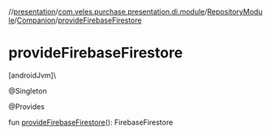 //[presentation](../../../../index.md)/[com.veles.purchase.presentation.di.module](../../index.md)/[RepositoryModule](../index.md)/[Companion](index.md)/[provideFirebaseFirestore](provide-firebase-firestore.md)

# provideFirebaseFirestore

[androidJvm]\

@Singleton

@Provides

fun [provideFirebaseFirestore](provide-firebase-firestore.md)(): FirebaseFirestore
